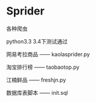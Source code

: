 # Sprider

各种爬虫

python3.3 3.4下测试通过

网易考拉商品 —— kaolasprider.py

淘宝排行榜 —— taobaotop.py

江楠鲜品 —— freshjn.py

数据库表脚本 —— init.sql
